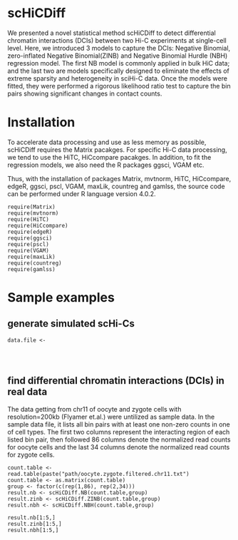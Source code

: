 # scHiCDiff

We presented a novel statistical method scHiCDiff to detect differential chromatin interactions (DCIs) between two Hi-C experiments at single-cell level. Here, we introduced 3 models to capture the DCIs: Negative Binomial, zero-inflated Negative Binomial(ZINB) and Negative Binomial Hurdle (NBH) regression model. The first NB model is commonly applied in bulk HiC data; and the last two are models specifically designed to eliminate the effects of extreme sparsity and heterogeneity in sciHi-C data. Once the models were fitted, they were performed a rigorous likelihood ratio test to capture the bin pairs showing significant changes in contact counts.


# Installation

To accelerate data processing and use as less memory as possible, scHiCDiff requires the Matrix pacakges. For specific Hi-C data processing, we tend to use the HiTC, HiCcompare pacakges. In addition, to fit the regression models, we also need the R packages ggsci, VGAM etc.

Thus, with the installation of packages Matrix, mvtnorm, HiTC, HiCcompare, edgeR, ggsci, pscl, VGAM, maxLik, countreg and gamlss, the source code can be performed under R language version 4.0.2.

```
require(Matrix)
require(mvtnorm)
require(HiTC)
require(HiCcompare)
require(edgeR)
require(ggsci)
require(pscl)
require(VGAM)
require(maxLik)
require(countreg)
require(gamlss)
```


# Sample examples

## generate simulated scHi-Cs


```
data.file <- 




```


## find differential chromatin interactions (DCIs) in real data

The data getting from chr11 of oocyte and zygote cells with resolution=200kb (Flyamer et.al.) were untilized as sample data. In the sample data file, it lists all bin pairs with at least one non-zero counts in one of cell types. The first two columns represent the interacting region of each listed bin pair, then followed 86 columns denote the normalized read counts for oocyte cells and the last 34 columns denote the normalized read counts for zygote cells. 

```
count.table <- read.table(paste("path/oocyte.zygote.filtered.chr11.txt")
count.table <- as.matrix(count.table)
group <- factor(c(rep(1,86), rep(2,34)))
result.nb <- scHiCDiff.NB(count.table,group)
result.zinb <- scHiCDiff.ZINB(count.table,group)
result.nbh <- scHiCDiff.NBH(count.table,group)

result.nb[1:5,]
result.zinb[1:5,]
result.nbh[1:5,]
```
